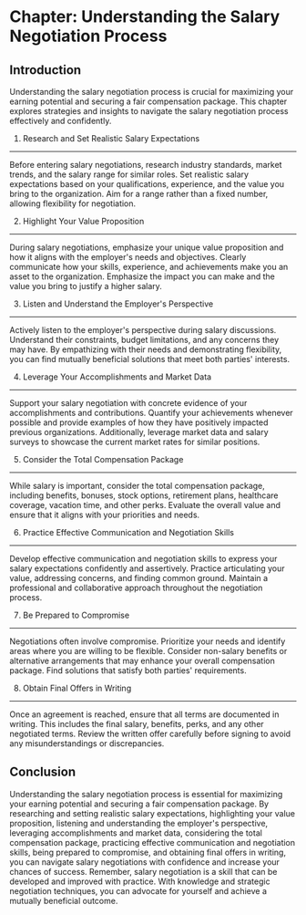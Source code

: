 Chapter: Understanding the Salary Negotiation Process
=====================================================

Introduction
------------

Understanding the salary negotiation process is crucial for maximizing your earning potential and securing a fair compensation package. This chapter explores strategies and insights to navigate the salary negotiation process effectively and confidently.

1. Research and Set Realistic Salary Expectations
-------------------------------------------------

Before entering salary negotiations, research industry standards, market trends, and the salary range for similar roles. Set realistic salary expectations based on your qualifications, experience, and the value you bring to the organization. Aim for a range rather than a fixed number, allowing flexibility for negotiation.

2. Highlight Your Value Proposition
-----------------------------------

During salary negotiations, emphasize your unique value proposition and how it aligns with the employer's needs and objectives. Clearly communicate how your skills, experience, and achievements make you an asset to the organization. Emphasize the impact you can make and the value you bring to justify a higher salary.

3. Listen and Understand the Employer's Perspective
---------------------------------------------------

Actively listen to the employer's perspective during salary discussions. Understand their constraints, budget limitations, and any concerns they may have. By empathizing with their needs and demonstrating flexibility, you can find mutually beneficial solutions that meet both parties' interests.

4. Leverage Your Accomplishments and Market Data
------------------------------------------------

Support your salary negotiation with concrete evidence of your accomplishments and contributions. Quantify your achievements whenever possible and provide examples of how they have positively impacted previous organizations. Additionally, leverage market data and salary surveys to showcase the current market rates for similar positions.

5. Consider the Total Compensation Package
------------------------------------------

While salary is important, consider the total compensation package, including benefits, bonuses, stock options, retirement plans, healthcare coverage, vacation time, and other perks. Evaluate the overall value and ensure that it aligns with your priorities and needs.

6. Practice Effective Communication and Negotiation Skills
----------------------------------------------------------

Develop effective communication and negotiation skills to express your salary expectations confidently and assertively. Practice articulating your value, addressing concerns, and finding common ground. Maintain a professional and collaborative approach throughout the negotiation process.

7. Be Prepared to Compromise
----------------------------

Negotiations often involve compromise. Prioritize your needs and identify areas where you are willing to be flexible. Consider non-salary benefits or alternative arrangements that may enhance your overall compensation package. Find solutions that satisfy both parties' requirements.

8. Obtain Final Offers in Writing
---------------------------------

Once an agreement is reached, ensure that all terms are documented in writing. This includes the final salary, benefits, perks, and any other negotiated terms. Review the written offer carefully before signing to avoid any misunderstandings or discrepancies.

Conclusion
----------

Understanding the salary negotiation process is essential for maximizing your earning potential and securing a fair compensation package. By researching and setting realistic salary expectations, highlighting your value proposition, listening and understanding the employer's perspective, leveraging accomplishments and market data, considering the total compensation package, practicing effective communication and negotiation skills, being prepared to compromise, and obtaining final offers in writing, you can navigate salary negotiations with confidence and increase your chances of success. Remember, salary negotiation is a skill that can be developed and improved with practice. With knowledge and strategic negotiation techniques, you can advocate for yourself and achieve a mutually beneficial outcome.
